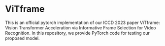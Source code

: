 # ViTframe

This is an official pytorch implementation of our ICCD 2023 paper ViTframe: Vision Transformer Acceleration via
Informative Frame Selection for Video Recognition. In this repository, we provide PyTorch code for testing our proposed model. 
